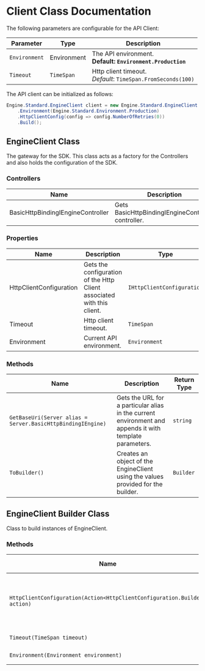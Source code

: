 
# Client Class Documentation

The following parameters are configurable for the API Client:

| Parameter | Type | Description |
|  --- | --- | --- |
| `Environment` | Environment | The API environment. <br> **Default: `Environment.Production`** |
| `Timeout` | `TimeSpan` | Http client timeout.<br>*Default*: `TimeSpan.FromSeconds(100)` |

The API client can be initialized as follows:

```csharp
Engine.Standard.EngineClient client = new Engine.Standard.EngineClient.Builder()
    .Environment(Engine.Standard.Environment.Production)
    .HttpClientConfig(config => config.NumberOfRetries(0))
    .Build();
```

## EngineClient Class

The gateway for the SDK. This class acts as a factory for the Controllers and also holds the configuration of the SDK.

### Controllers

| Name | Description |
|  --- | --- |
| BasicHttpBindingIEngineController | Gets BasicHttpBindingIEngineController controller. |

### Properties

| Name | Description | Type |
|  --- | --- | --- |
| HttpClientConfiguration | Gets the configuration of the Http Client associated with this client. | `IHttpClientConfiguration` |
| Timeout | Http client timeout. | `TimeSpan` |
| Environment | Current API environment. | `Environment` |

### Methods

| Name | Description | Return Type |
|  --- | --- | --- |
| `GetBaseUri(Server alias = Server.BasicHttpBindingIEngine)` | Gets the URL for a particular alias in the current environment and appends it with template parameters. | `string` |
| `ToBuilder()` | Creates an object of the EngineClient using the values provided for the builder. | `Builder` |

## EngineClient Builder Class

Class to build instances of EngineClient.

### Methods

| Name | Description | Return Type |
|  --- | --- | --- |
| `HttpClientConfiguration(Action<HttpClientConfiguration.Builder> action)` | Gets the configuration of the Http Client associated with this client. | `Builder` |
| `Timeout(TimeSpan timeout)` | Http client timeout. | `Builder` |
| `Environment(Environment environment)` | Current API environment. | `Builder` |


